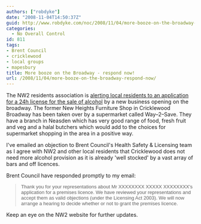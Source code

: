 ```yaml
---
authors: ["robdyke"]
date: "2008-11-04T14:50:37Z"
guid: http://www.robdyke.com/noc/2008/11/04/more-booze-on-the-broadway-respond-now/
categories:
  - No Overall Control
id: 811
tags:
- Brent Council
- cricklewood
- local groups
- mapesbury
title: More booze on the Broadway - respond now!
url: /2008/11/04/more-booze-on-the-broadway-respond-now/
---
```

The NW2 residents association is [alerting local residents to an application for a 24h license for the sale of alcohol](http://www.northwesttwo.co.uk/main/node/17) by a new business opening on the broadway. The former New Heights Furniture Shop in Cricklewood Broadway has been taken over by a supermarket called Way–2–Save. They have a branch in Neasden which has very good range of food, fresh fruit and veg and a halal butchers which would add to the choices for supermarket shopping in the area in a positive way.

I've emailed an objection to Brent Council's Health Safety & Licensing team as I agree with NW2 and other local residents that Cricklewood does not need more alcohol provision as it is already 'well stocked' by a vast array of bars and off licences.

Brent Council have responded promptly to my email:

> <font face="Arial" size="2">Thank you for your representations about Mr XXXXXXXX XXXXX XXXXXXXX's</font> <font face="Arial" size="2">application for a premises licence. We have reviewed your representations and accept them as valid objections (under the Licensing Act 2003). We will now arrange a hearing to decide whether or not to grant the premises licence.</font>

Keep an eye on the NW2 website for further updates.